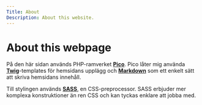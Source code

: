 ```yaml
---
Title: About
Description: About this website.
---
```


About this webpage
==================

På den här sidan används PHP-ramverket **[Pico](https://picocms.org/about/)**. Pico låter mig använda **[Twig](https://twig.symfony.com/)**-templates för hemsidans upplägg och **[Markdown](https://daringfireball.net/projects/markdown/)** som ett enkelt sätt att skriva hemsidans innehåll.

Till stylingen används **[SASS](https://sass-lang.com/)**, en CSS-preprocessor. SASS erbjuder mer komplexa konstruktioner än ren CSS och kan tyckas enklare att jobba med.